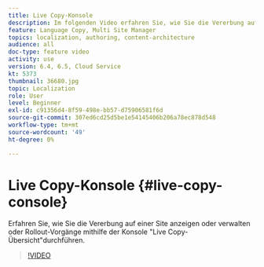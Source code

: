 ```yaml
---
title: Live Copy-Konsole
description: Im folgenden Video erfahren Sie, wie Sie die Vererbung auf einer Site anzeigen oder verwalten oder Rollout-Vorgänge mithilfe der Konsole "Live Copy-Übersicht"durchführen.
feature: Language Copy, Multi Site Manager
topics: localization, authoring, content-architecture
audience: all
doc-type: feature video
activity: use
version: 6.4, 6.5, Cloud Service
kt: 5373
thumbnail: 36680.jpg
topic: Localization
role: User
level: Beginner
exl-id: c91356d4-8f59-498e-bb57-d75906581f6d
source-git-commit: 307ed6cd25d5be1e54145406b206a78ec878d548
workflow-type: tm+mt
source-wordcount: '49'
ht-degree: 0%

---
```


# Live Copy-Konsole {#live-copy-console}

Erfahren Sie, wie Sie die Vererbung auf einer Site anzeigen oder verwalten oder Rollout-Vorgänge mithilfe der Konsole &quot;Live Copy-Übersicht&quot;durchführen.

>[!VIDEO](https://video.tv.adobe.com/v/36680?quality=12&learn=on)

